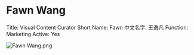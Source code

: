 # Fawn Wang

Title: Visual Content Curator
Short Name: Fawn
中文名字: 王逸凡
Function: Marketing
Active: Yes

![Fawn Wang.png](Fawn%20Wang%201ae71e7a1ac64cc8ac9cc2ec3ee76e1c/Fawn_Wang.png)
